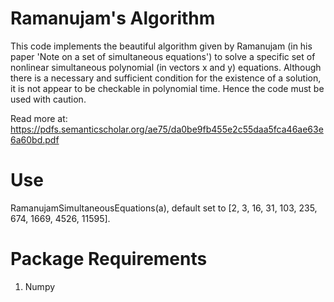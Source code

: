 # Ramanujam's Algorithm 
This code implements the beautiful algorithm given by Ramanujam (in his paper 'Note on a set of simultaneous 
equations') to solve a specific set of nonlinear simultaneous polynomial (in vectors x and y) equations. 
Although there is a necessary and sufficient condition for the existence of a solution, it is not appear to be 
checkable in polynomial time. Hence the code must be used with caution. 

Read more at: https://pdfs.semanticscholar.org/ae75/da0be9fb455e2c55daa5fca46ae63e6a60bd.pdf

# Use
RamanujamSimultaneousEquations(a), default set to [2, 3, 16, 31, 103, 235, 674, 1669, 4526, 11595].

# Package Requirements
1) Numpy
